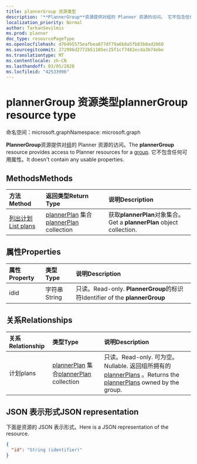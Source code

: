 ```yaml
---
title: plannerGroup 资源类型
description: '**PlannerGroup**资源提供对组的 Planner 资源的访问。 它不包含任何可用属性。'
localization_priority: Normal
author: TarkanSevilmis
ms.prod: planner
doc_type: resourcePageType
ms.openlocfilehash: d7b495575eafbea877df79a6b8a5fb83b0ad2060
ms.sourcegitcommit: 272996d2772b51105ec25f1cf7482ecda3b74ebe
ms.translationtype: MT
ms.contentlocale: zh-CN
ms.lasthandoff: 03/05/2020
ms.locfileid: "42533996"
---
```

# <a name="plannergroup-resource-type"></a><span data-ttu-id="be7b7-104">plannerGroup 资源类型</span><span class="sxs-lookup"><span data-stu-id="be7b7-104">plannerGroup resource type</span></span>

<span data-ttu-id="be7b7-105">命名空间：microsoft.graph</span><span class="sxs-lookup"><span data-stu-id="be7b7-105">Namespace: microsoft.graph</span></span>

<span data-ttu-id="be7b7-106">**PlannerGroup**资源提供对[组](group.md)的 Planner 资源的访问。</span><span class="sxs-lookup"><span data-stu-id="be7b7-106">The **plannerGroup** resource provides access to Planner resources for a [group](group.md).</span></span> <span data-ttu-id="be7b7-107">它不包含任何可用属性。</span><span class="sxs-lookup"><span data-stu-id="be7b7-107">It doesn't contain any usable properties.</span></span>

## <a name="methods"></a><span data-ttu-id="be7b7-108">Methods</span><span class="sxs-lookup"><span data-stu-id="be7b7-108">Methods</span></span>

| <span data-ttu-id="be7b7-109">方法</span><span class="sxs-lookup"><span data-stu-id="be7b7-109">Method</span></span>           | <span data-ttu-id="be7b7-110">返回类型</span><span class="sxs-lookup"><span data-stu-id="be7b7-110">Return Type</span></span>    |<span data-ttu-id="be7b7-111">说明</span><span class="sxs-lookup"><span data-stu-id="be7b7-111">Description</span></span>|
|:---------------|:--------|:----------|
|[<span data-ttu-id="be7b7-112">列出计划</span><span class="sxs-lookup"><span data-stu-id="be7b7-112">List plans</span></span>](../api/plannergroup-list-plans.md) |<span data-ttu-id="be7b7-113">[plannerPlan](plannerplan.md) 集合</span><span class="sxs-lookup"><span data-stu-id="be7b7-113">[plannerPlan](plannerplan.md) collection</span></span>| <span data-ttu-id="be7b7-114">获取**plannerPlan**对象集合。</span><span class="sxs-lookup"><span data-stu-id="be7b7-114">Get a **plannerPlan** object collection.</span></span>|

## <a name="properties"></a><span data-ttu-id="be7b7-115">属性</span><span class="sxs-lookup"><span data-stu-id="be7b7-115">Properties</span></span>
| <span data-ttu-id="be7b7-116">属性</span><span class="sxs-lookup"><span data-stu-id="be7b7-116">Property</span></span>     | <span data-ttu-id="be7b7-117">类型</span><span class="sxs-lookup"><span data-stu-id="be7b7-117">Type</span></span>   |<span data-ttu-id="be7b7-118">说明</span><span class="sxs-lookup"><span data-stu-id="be7b7-118">Description</span></span>|
|:---------------|:--------|:----------|
|<span data-ttu-id="be7b7-119">id</span><span class="sxs-lookup"><span data-stu-id="be7b7-119">id</span></span>|<span data-ttu-id="be7b7-120">字符串</span><span class="sxs-lookup"><span data-stu-id="be7b7-120">String</span></span>| <span data-ttu-id="be7b7-121">只读。</span><span class="sxs-lookup"><span data-stu-id="be7b7-121">Read-only.</span></span> <span data-ttu-id="be7b7-122">**PlannerGroup**的标识符</span><span class="sxs-lookup"><span data-stu-id="be7b7-122">Identifier of the **plannerGroup**</span></span>|

## <a name="relationships"></a><span data-ttu-id="be7b7-123">关系</span><span class="sxs-lookup"><span data-stu-id="be7b7-123">Relationships</span></span>
| <span data-ttu-id="be7b7-124">关系</span><span class="sxs-lookup"><span data-stu-id="be7b7-124">Relationship</span></span> | <span data-ttu-id="be7b7-125">类型</span><span class="sxs-lookup"><span data-stu-id="be7b7-125">Type</span></span>   |<span data-ttu-id="be7b7-126">说明</span><span class="sxs-lookup"><span data-stu-id="be7b7-126">Description</span></span>|
|:---------------|:--------|:----------|
|<span data-ttu-id="be7b7-127">计划</span><span class="sxs-lookup"><span data-stu-id="be7b7-127">plans</span></span>|<span data-ttu-id="be7b7-128">[plannerPlan](plannerplan.md) 集合</span><span class="sxs-lookup"><span data-stu-id="be7b7-128">[plannerPlan](plannerplan.md) collection</span></span>| <span data-ttu-id="be7b7-129">只读。</span><span class="sxs-lookup"><span data-stu-id="be7b7-129">Read-only.</span></span> <span data-ttu-id="be7b7-130">可为空。</span><span class="sxs-lookup"><span data-stu-id="be7b7-130">Nullable.</span></span> <span data-ttu-id="be7b7-131">返回组所拥有的[plannerPlans](plannerplan.md) 。</span><span class="sxs-lookup"><span data-stu-id="be7b7-131">Returns the [plannerPlans](plannerplan.md) owned by the group.</span></span>|

## <a name="json-representation"></a><span data-ttu-id="be7b7-132">JSON 表示形式</span><span class="sxs-lookup"><span data-stu-id="be7b7-132">JSON representation</span></span>
<span data-ttu-id="be7b7-133">下面是资源的 JSON 表示形式。</span><span class="sxs-lookup"><span data-stu-id="be7b7-133">Here is a JSON representation of the resource.</span></span>

<!-- {
  "blockType": "resource",
  "baseType": "microsoft.graph.entity",
  "optionalProperties": [

  ],
  "@odata.type": "microsoft.graph.plannerGroup"
}-->

```json
{
  "id": "String (identifier)"
}

```

<!-- uuid: 8fcb5dbc-d5aa-4681-8e31-b001d5168d79
2015-10-25 14:57:30 UTC -->
<!-- {
  "type": "#page.annotation",
  "description": "plannerGroup resource",
  "keywords": "",
  "section": "documentation",
  "tocPath": ""
}-->
